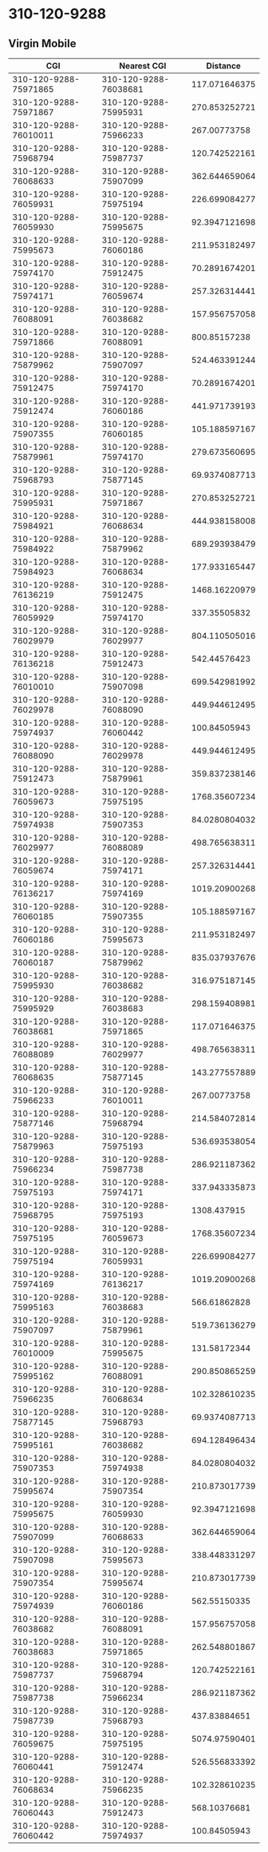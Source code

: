 # 310-120-9288
## Virgin Mobile


| CGI | Nearest CGI | Distance |
|-----|-------------|----------|
| 310-120-9288-75971865 | 310-120-9288-76038681 | 117.071646375 |
| 310-120-9288-75971867 | 310-120-9288-75995931 | 270.853252721 |
| 310-120-9288-76010011 | 310-120-9288-75966233 | 267.00773758 |
| 310-120-9288-75968794 | 310-120-9288-75987737 | 120.742522161 |
| 310-120-9288-76068633 | 310-120-9288-75907099 | 362.644659064 |
| 310-120-9288-76059931 | 310-120-9288-75975194 | 226.699084277 |
| 310-120-9288-76059930 | 310-120-9288-75995675 | 92.3947121698 |
| 310-120-9288-75995673 | 310-120-9288-76060186 | 211.953182497 |
| 310-120-9288-75974170 | 310-120-9288-75912475 | 70.2891674201 |
| 310-120-9288-75974171 | 310-120-9288-76059674 | 257.326314441 |
| 310-120-9288-76088091 | 310-120-9288-76038682 | 157.956757058 |
| 310-120-9288-75971866 | 310-120-9288-76088091 | 800.85157238 |
| 310-120-9288-75879962 | 310-120-9288-75907097 | 524.463391244 |
| 310-120-9288-75912475 | 310-120-9288-75974170 | 70.2891674201 |
| 310-120-9288-75912474 | 310-120-9288-76060186 | 441.971739193 |
| 310-120-9288-75907355 | 310-120-9288-76060185 | 105.188597167 |
| 310-120-9288-75879961 | 310-120-9288-75974170 | 279.673560695 |
| 310-120-9288-75968793 | 310-120-9288-75877145 | 69.9374087713 |
| 310-120-9288-75995931 | 310-120-9288-75971867 | 270.853252721 |
| 310-120-9288-75984921 | 310-120-9288-76068634 | 444.938158008 |
| 310-120-9288-75984922 | 310-120-9288-75879962 | 689.293938479 |
| 310-120-9288-75984923 | 310-120-9288-76068634 | 177.933165447 |
| 310-120-9288-76136219 | 310-120-9288-75912475 | 1468.16220979 |
| 310-120-9288-76059929 | 310-120-9288-75974170 | 337.35505832 |
| 310-120-9288-76029979 | 310-120-9288-76029977 | 804.110505016 |
| 310-120-9288-76136218 | 310-120-9288-75912473 | 542.44576423 |
| 310-120-9288-76010010 | 310-120-9288-75907098 | 699.542981992 |
| 310-120-9288-76029978 | 310-120-9288-76088090 | 449.944612495 |
| 310-120-9288-75974937 | 310-120-9288-76060442 | 100.84505943 |
| 310-120-9288-76088090 | 310-120-9288-76029978 | 449.944612495 |
| 310-120-9288-75912473 | 310-120-9288-75879961 | 359.837238146 |
| 310-120-9288-76059673 | 310-120-9288-75975195 | 1768.35607234 |
| 310-120-9288-75974938 | 310-120-9288-75907353 | 84.0280804032 |
| 310-120-9288-76029977 | 310-120-9288-76088089 | 498.765638311 |
| 310-120-9288-76059674 | 310-120-9288-75974171 | 257.326314441 |
| 310-120-9288-76136217 | 310-120-9288-75974169 | 1019.20900268 |
| 310-120-9288-76060185 | 310-120-9288-75907355 | 105.188597167 |
| 310-120-9288-76060186 | 310-120-9288-75995673 | 211.953182497 |
| 310-120-9288-76060187 | 310-120-9288-75879962 | 835.037937676 |
| 310-120-9288-75995930 | 310-120-9288-76038682 | 316.975187145 |
| 310-120-9288-75995929 | 310-120-9288-76038683 | 298.159408981 |
| 310-120-9288-76038681 | 310-120-9288-75971865 | 117.071646375 |
| 310-120-9288-76088089 | 310-120-9288-76029977 | 498.765638311 |
| 310-120-9288-76068635 | 310-120-9288-75877145 | 143.277557889 |
| 310-120-9288-75966233 | 310-120-9288-76010011 | 267.00773758 |
| 310-120-9288-75877146 | 310-120-9288-75968794 | 214.584072814 |
| 310-120-9288-75879963 | 310-120-9288-75975193 | 536.693538054 |
| 310-120-9288-75966234 | 310-120-9288-75987738 | 286.921187362 |
| 310-120-9288-75975193 | 310-120-9288-75974171 | 337.943335873 |
| 310-120-9288-75968795 | 310-120-9288-75975193 | 1308.437915 |
| 310-120-9288-75975195 | 310-120-9288-76059673 | 1768.35607234 |
| 310-120-9288-75975194 | 310-120-9288-76059931 | 226.699084277 |
| 310-120-9288-75974169 | 310-120-9288-76136217 | 1019.20900268 |
| 310-120-9288-75995163 | 310-120-9288-76038683 | 566.61862828 |
| 310-120-9288-75907097 | 310-120-9288-75879961 | 519.736136279 |
| 310-120-9288-76010009 | 310-120-9288-75995675 | 131.58172344 |
| 310-120-9288-75995162 | 310-120-9288-76088091 | 290.850865259 |
| 310-120-9288-75966235 | 310-120-9288-76068634 | 102.328610235 |
| 310-120-9288-75877145 | 310-120-9288-75968793 | 69.9374087713 |
| 310-120-9288-75995161 | 310-120-9288-76038682 | 694.128496434 |
| 310-120-9288-75907353 | 310-120-9288-75974938 | 84.0280804032 |
| 310-120-9288-75995674 | 310-120-9288-75907354 | 210.873017739 |
| 310-120-9288-75995675 | 310-120-9288-76059930 | 92.3947121698 |
| 310-120-9288-75907099 | 310-120-9288-76068633 | 362.644659064 |
| 310-120-9288-75907098 | 310-120-9288-75995673 | 338.448331297 |
| 310-120-9288-75907354 | 310-120-9288-75995674 | 210.873017739 |
| 310-120-9288-75974939 | 310-120-9288-76060186 | 562.55150335 |
| 310-120-9288-76038682 | 310-120-9288-76088091 | 157.956757058 |
| 310-120-9288-76038683 | 310-120-9288-75971865 | 262.548801867 |
| 310-120-9288-75987737 | 310-120-9288-75968794 | 120.742522161 |
| 310-120-9288-75987738 | 310-120-9288-75966234 | 286.921187362 |
| 310-120-9288-75987739 | 310-120-9288-75968793 | 437.83884651 |
| 310-120-9288-76059675 | 310-120-9288-75975195 | 5074.97590401 |
| 310-120-9288-76060441 | 310-120-9288-75912474 | 526.556833392 |
| 310-120-9288-76068634 | 310-120-9288-75966235 | 102.328610235 |
| 310-120-9288-76060443 | 310-120-9288-75912473 | 568.10376681 |
| 310-120-9288-76060442 | 310-120-9288-75974937 | 100.84505943 |
